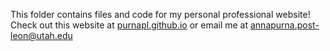 This folder contains files and code for my personal professional website! Check out this website at [purnapl.github.io]([url](https://purnapl.github.io/)) or email me at annapurna.post-leon@utah.edu
